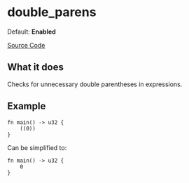 # double_parens

Default: **Enabled**

[Source Code](https://github.com/software-mansion/cairo-lint/tree/main/src/lints/double_parens.rs#L34)

## What it does

Checks for unnecessary double parentheses in expressions.

## Example

```cairo
fn main() -> u32 {
    ((0))
}
```

Can be simplified to:

```cairo
fn main() -> u32 {
    0
}
```
